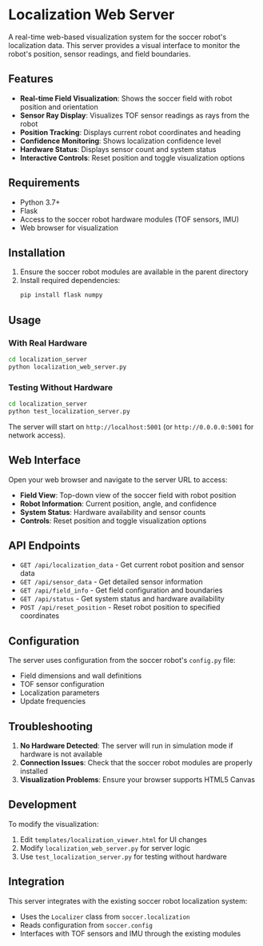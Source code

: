 # Localization Web Server

A real-time web-based visualization system for the soccer robot's localization data. This server provides a visual interface to monitor the robot's position, sensor readings, and field boundaries.

## Features

- **Real-time Field Visualization**: Shows the soccer field with robot position and orientation
- **Sensor Ray Display**: Visualizes TOF sensor readings as rays from the robot
- **Position Tracking**: Displays current robot coordinates and heading
- **Confidence Monitoring**: Shows localization confidence level
- **Hardware Status**: Displays sensor count and system status
- **Interactive Controls**: Reset position and toggle visualization options

## Requirements

- Python 3.7+
- Flask
- Access to the soccer robot hardware modules (TOF sensors, IMU)
- Web browser for visualization

## Installation

1. Ensure the soccer robot modules are available in the parent directory
2. Install required dependencies:
   ```bash
   pip install flask numpy
   ```

## Usage

### With Real Hardware

```bash
cd localization_server
python localization_web_server.py
```

### Testing Without Hardware

```bash
cd localization_server
python test_localization_server.py
```

The server will start on `http://localhost:5001` (or `http://0.0.0.0:5001` for network access).

## Web Interface

Open your web browser and navigate to the server URL to access:

- **Field View**: Top-down view of the soccer field with robot position
- **Robot Information**: Current position, angle, and confidence
- **System Status**: Hardware availability and sensor counts
- **Controls**: Reset position and toggle visualization options

## API Endpoints

- `GET /api/localization_data` - Get current robot position and sensor data
- `GET /api/sensor_data` - Get detailed sensor information
- `GET /api/field_info` - Get field configuration and boundaries
- `GET /api/status` - Get system status and hardware availability
- `POST /api/reset_position` - Reset robot position to specified coordinates

## Configuration

The server uses configuration from the soccer robot's `config.py` file:

- Field dimensions and wall definitions
- TOF sensor configuration
- Localization parameters
- Update frequencies

## Troubleshooting

1. **No Hardware Detected**: The server will run in simulation mode if hardware is not available
2. **Connection Issues**: Check that the soccer robot modules are properly installed
3. **Visualization Problems**: Ensure your browser supports HTML5 Canvas

## Development

To modify the visualization:

1. Edit `templates/localization_viewer.html` for UI changes
2. Modify `localization_web_server.py` for server logic
3. Use `test_localization_server.py` for testing without hardware

## Integration

This server integrates with the existing soccer robot localization system:

- Uses the `Localizer` class from `soccer.localization`
- Reads configuration from `soccer.config`
- Interfaces with TOF sensors and IMU through the existing modules
